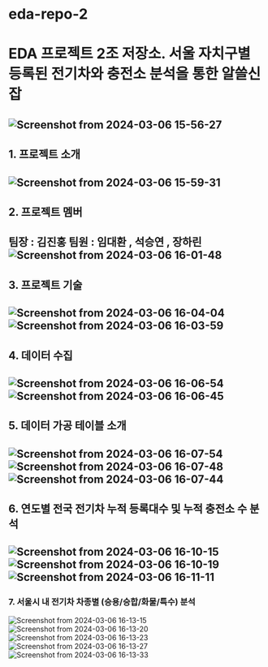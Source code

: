 # eda-repo-2
# EDA 프로젝트 2조 저장소. 서울 자치구별 등록된 전기차와 충전소 분석을 통한 알쓸신잡
![Screenshot from 2024-03-06 15-56-27](https://github.com/addinedu-ros-4th/eda-repo-2/assets/98201651/0b3df982-d1a5-421a-97e4-e9218812918b)
---
## 1. 프로젝트 소개
![Screenshot from 2024-03-06 15-59-31](https://github.com/addinedu-ros-4th/eda-repo-2/assets/98201651/59b33e0f-5715-4496-817d-350c1097b275)
---
## 2. 프로젝트 멤버
팀장 : 김진홍
팀원 : 임대환 , 석승연 , 장하린
![Screenshot from 2024-03-06 16-01-48](https://github.com/addinedu-ros-4th/eda-repo-2/assets/98201651/cabfbf5c-eb8c-4885-9180-6d8d3270c9b3)
---
## 3. 프로젝트 기술
![Screenshot from 2024-03-06 16-04-04](https://github.com/addinedu-ros-4th/eda-repo-2/assets/98201651/839a80ae-ea15-44d9-b393-3c961f04e771)
![Screenshot from 2024-03-06 16-03-59](https://github.com/addinedu-ros-4th/eda-repo-2/assets/98201651/7392becd-9b75-48bc-ae7b-23e499dce791)
---
## 4. 데이터 수집
![Screenshot from 2024-03-06 16-06-54](https://github.com/addinedu-ros-4th/eda-repo-2/assets/98201651/c515ebde-fc0a-4101-8382-0b2912281f7c)
![Screenshot from 2024-03-06 16-06-45](https://github.com/addinedu-ros-4th/eda-repo-2/assets/98201651/1e314fa8-b2a4-42f9-80eb-ba41c8e6c4b9)
---
## 5. 데이터 가공 테이블 소개
![Screenshot from 2024-03-06 16-07-54](https://github.com/addinedu-ros-4th/eda-repo-2/assets/98201651/2a76cca0-0e4e-4870-ac07-bb718a0ff29a)
![Screenshot from 2024-03-06 16-07-48](https://github.com/addinedu-ros-4th/eda-repo-2/assets/98201651/6b52ad60-c371-4592-9b5b-7f9cfa9aecc9)
![Screenshot from 2024-03-06 16-07-44](https://github.com/addinedu-ros-4th/eda-repo-2/assets/98201651/f348f2b3-6f02-4f19-a4cf-6c8a63e76f06)
---
## 6. 연도별 전국 전기차 누적 등록대수 및 누적 충전소 수 분석
![Screenshot from 2024-03-06 16-10-15](https://github.com/addinedu-ros-4th/eda-repo-2/assets/98201651/54cbd28b-d6f0-4000-a24d-e0b56ddfc1a5)
![Screenshot from 2024-03-06 16-10-19](https://github.com/addinedu-ros-4th/eda-repo-2/assets/98201651/7e149361-d9b7-47d6-bac5-9162fa589275)
![Screenshot from 2024-03-06 16-11-11](https://github.com/addinedu-ros-4th/eda-repo-2/assets/98201651/d8925b13-1f74-4d2a-89ce-9408316ecbe0)
---
### 7. 서울시 내 전기차 차종별 (승용/승합/화물/특수) 분석
![Screenshot from 2024-03-06 16-13-15](https://github.com/addinedu-ros-4th/eda-repo-2/assets/98201651/0479701b-d7dd-4483-93b9-3ab140a41611)
![Screenshot from 2024-03-06 16-13-20](https://github.com/addinedu-ros-4th/eda-repo-2/assets/98201651/b504fd85-0eaf-49f2-8043-c5821186ff55)
![Screenshot from 2024-03-06 16-13-23](https://github.com/addinedu-ros-4th/eda-repo-2/assets/98201651/106625bd-e16d-4530-b3fe-8d8462216c73)
![Screenshot from 2024-03-06 16-13-27](https://github.com/addinedu-ros-4th/eda-repo-2/assets/98201651/1552a45b-cbd0-440a-ac42-593e286bcfbc)
![Screenshot from 2024-03-06 16-13-33](https://github.com/addinedu-ros-4th/eda-repo-2/assets/98201651/65677758-8027-4fe2-ae24-7875f28c9578)
